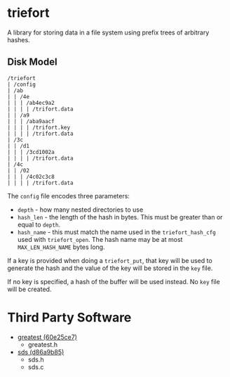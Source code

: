 # triefort

A library for storing data in a file system using prefix
trees of arbitrary hashes.

## Disk Model

```
/triefort
| /config
| /ab
| | /4e
| | | /ab4ec9a2
| | | | /trifort.data
| | /a9
| | | /aba9aacf
| | | | /trifort.key
| | | | /trifort.data
| /3c
| | /d1
| | | /3cd1002a
| | | | /trifort.data
| /4c
| | /02
| | | /4c02c3c8
| | | | /trifort.data
```

The `config` file encodes three parameters:
  * `depth` - how many nested directories to use
  * `hash_len` - the length of the hash in bytes. This must be greater than or
    equal to `depth`.
  * `hash_name` - this must match the name used in the
    `triefort_hash_cfg` used with `triefort_open`. The hash name may be at most
    `MAX_LEN_HASH_NAME` bytes long.

If a key is provided when doing a `triefort_put`, that key will be used to
generate the hash and the value of the key will be stored in the `key` file.

If no key is specified, a hash of the buffer will be used instead. No `key`
file will be created.

# Third Party Software

* [greatest (60e25ce7)](https://github.com/silentbicycle/greatest)
  * greatest.h
* [sds (d86a9b85)](https://github.com/antirez/sds)
  * sds.h
  * sds.c
